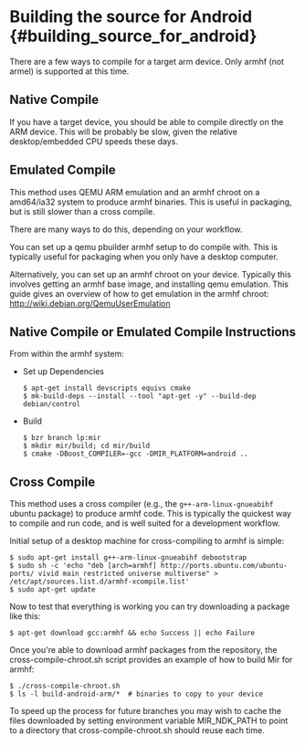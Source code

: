 Building the source for Android {#building_source_for_android}
===============================

There are a few ways to compile for a target arm device. Only armhf (not armel)
is supported at this time.

Native Compile
--------------

If you have a target device, you should be able to compile directly on the ARM
device. This will be probably be slow, given the relative desktop/embedded CPU
speeds these days.

Emulated Compile
----------------

This method uses QEMU ARM emulation and an armhf chroot on a amd64/ia32 system
to produce armhf binaries. This is useful in packaging, but is still slower
than a cross compile.

There are many ways to do this, depending on your workflow.

You can set up a qemu pbuilder armhf setup to do compile with. This is typically
useful for packaging when you only have a desktop computer.

Alternatively, you can set up an armhf chroot on your device. Typically this
involves getting an armhf base image, and installing qemu emulation. This guide
gives an overview of how to get emulation in the armhf chroot:
http://wiki.debian.org/QemuUserEmulation

Native Compile or Emulated Compile Instructions
-----------------------------------------------

From within the armhf system:

-  Set up Dependencies

       $ apt-get install devscripts equivs cmake
       $ mk-build-deps --install --tool "apt-get -y" --build-dep debian/control

-  Build

       $ bzr branch lp:mir
       $ mkdir mir/build; cd mir/build
       $ cmake -DBoost_COMPILER=-gcc -DMIR_PLATFORM=android ..

Cross Compile
-------------

This method uses a cross compiler (e.g., the `g++-arm-linux-gnueabihf`
ubuntu package) to produce armhf code. This is typically the quickest way to
compile and run code, and is well suited for a development workflow.

Initial setup of a desktop machine for cross-compiling to armhf is simple:

    $ sudo apt-get install g++-arm-linux-gnueabihf debootstrap
    $ sudo sh -c 'echo "deb [arch=armhf] http://ports.ubuntu.com/ubuntu-ports/ vivid main restricted universe multiverse" > /etc/apt/sources.list.d/armhf-xcompile.list'
    $ sudo apt-get update

Now to test that everything is working you can try downloading a package like
this:

    $ apt-get download gcc:armhf && echo Success || echo Failure

Once you're able to download armhf packages from the repository, the 
cross-compile-chroot.sh script provides an example of how to build Mir for
armhf:

    $ ./cross-compile-chroot.sh
    $ ls -l build-android-arm/*  # binaries to copy to your device

To speed up the process for future branches you may wish to cache the files
downloaded by setting environment variable MIR_NDK_PATH to point to a directory
that cross-compile-chroot.sh should reuse each time.
